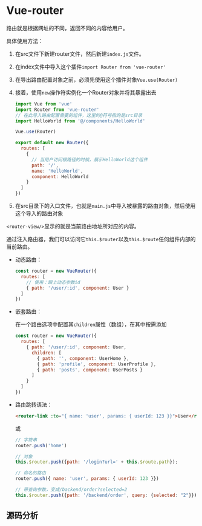 # Vue-router

路由就是根据网址的不同，返回不同的内容给用户。

具体使用方法：

1. 在src文件下新建router文件，然后新建`index.js`文件。

2. 在index文件中导入这个插件`import Router from 'vue-router'`

3. 在导出路由配置对象之前，必须先使用这个插件对象`Vue.use(Router)`

4. 接着，使用`new`操作符实例化一个Router对象并将其暴露出去

   ```javascript
   import Vue from 'vue'
   import Router from 'vue-router'
   // 在此导入路由配置需要的组件，这里的@符号指的是src目录
   import HelloWorld from '@/components/HelloWorld'
   
   Vue.use(Router)
   
   export default new Router({
     routes: [
       {
         // 当用户访问根路径的时候，展示HelloWorld这个组件
         path: '/',
         name: 'HelloWorld',
         component: HelloWorld
       }
     ]
   })
   
   ```

5. 在src目录下的入口文件，也就是`main.js`中导入被暴露的路由对象，然后使用这个导入的路由对象

`<router-view/>`显示的就是当前路由地址所对应的内容。

通过注入路由器，我们可以访问它`this.$router`以及`this.$route`任何组件内部的当前路由。

- 动态路由：

  ```javascript
  const router = new VueRouter({
    routes: [
      // 使用：跟上动态参数id
      { path: '/user/:id', component: User }
    ]
  })
  ```

- 嵌套路由：

  在一个路由选项中配置其`children`属性（数组），在其中按需添加

  ```javascript
  const router = new VueRouter({
    routes: [
      { path: '/user/:id', component: User,
        children: [
          { path: '', component: UserHome },
          { path: 'profile', component: UserProfile },
          { path: 'posts', component: UserPosts }
        ]
      }
    ]
  })
  ```

- 路由跳转语法：

  ```html
  <router-link :to="{ name: 'user', params: { userId: 123 }}">User</router-link>
  ```

  或

  ```javascript
  // 字符串
  router.push('home')
  
  // 对象
  this.$router.push({path: '/login?url=' + this.$route.path});
  
  // 命名的路由
  router.push({ name: 'user', params: { userId: 123 }})
  
  // 带查询参数，变成/backend/order?selected=2
  this.$router.push({path: '/backend/order', query: {selected: "2"}});
  ```

  

## 源码分析


